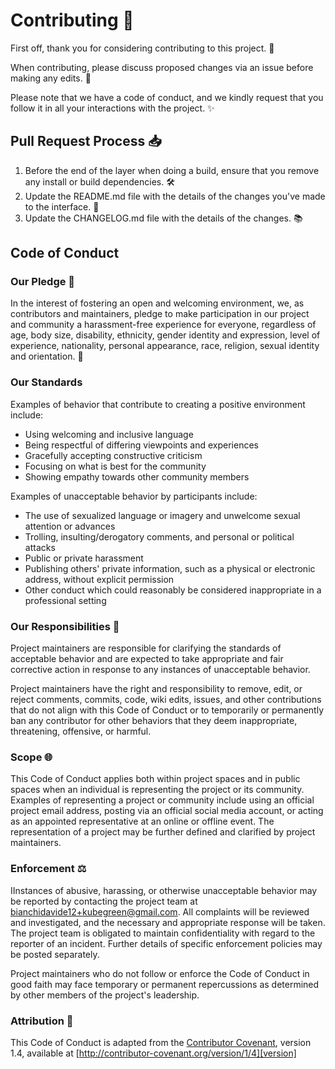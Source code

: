 # Contributing 🤝

First off, thank you for considering contributing to this project. 🙌

When contributing, please discuss proposed changes via an issue before making any edits. 💬

Please note that we have a code of conduct, and we kindly request that you follow it in all your interactions with the project. ✨

## Pull Request Process 📥

1. Before the end of the layer when doing a build, ensure that you remove any install or build dependencies. 🛠️
2. Update the README.md file with the details of the changes you've made to the interface. 📝
3. Update the CHANGELOG.md file with the details of the changes. 📚

## Code of Conduct

### Our Pledge 🌟

In the interest of fostering an open and welcoming environment, we, as contributors and maintainers, pledge to make participation in our project and community a harassment-free experience for everyone, regardless of age, body size, disability, ethnicity, gender identity and expression, level of experience, nationality, personal appearance, race, religion, sexual identity and orientation. 🤝

### Our Standards

Examples of behavior that contribute to creating a positive environment include:

* Using welcoming and inclusive language
* Being respectful of differing viewpoints and experiences
* Gracefully accepting constructive criticism
* Focusing on what is best for the community
* Showing empathy towards other community members

Examples of unacceptable behavior by participants include:

* The use of sexualized language or imagery and unwelcome sexual attention or
advances
* Trolling, insulting/derogatory comments, and personal or political attacks
* Public or private harassment
* Publishing others' private information, such as a physical or electronic
  address, without explicit permission
* Other conduct which could reasonably be considered inappropriate in a
  professional setting

### Our Responsibilities 👥

Project maintainers are responsible for clarifying the standards of acceptable behavior and are expected to take appropriate and fair corrective action in response to any instances of unacceptable behavior.

Project maintainers have the right and responsibility to remove, edit, or reject comments, commits, code, wiki edits, issues, and other contributions that do not align with this Code of Conduct or to temporarily or permanently ban any contributor for other behaviors that they deem inappropriate, threatening, offensive, or harmful.

### Scope 🌐

This Code of Conduct applies both within project spaces and in public spaces when an individual is representing the project or its community. Examples of representing a project or community include using an official project email address, posting via an official social media account, or acting as an appointed representative at an online or offline event. The representation of a project may be further defined and clarified by project maintainers.

### Enforcement ⚖️

IInstances of abusive, harassing, or otherwise unacceptable behavior may be reported by contacting the project team at bianchidavide12+kubegreen@gmail.com. All complaints will be reviewed and investigated, and the necessary and appropriate response will be taken. The project team is obligated to maintain confidentiality with regard to the reporter of an incident. Further details of specific enforcement policies may be posted separately.

Project maintainers who do not follow or enforce the Code of Conduct in good faith may face temporary or permanent repercussions as determined by other members of the project's leadership.

### Attribution 📜

This Code of Conduct is adapted from the [Contributor Covenant][homepage], version 1.4,
available at [http://contributor-covenant.org/version/1/4][version]

[homepage]: http://contributor-covenant.org
[version]: http://contributor-covenant.org/version/1/4/
